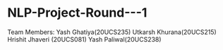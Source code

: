 # NLP-Project-Round---1

Team Members:
Yash Ghatiya(20UCS235)
Utkarsh Khurana(20UCS215)
Hrishit Jhaveri (20UCS081)
Yash Paliwal(20UCS238) 
